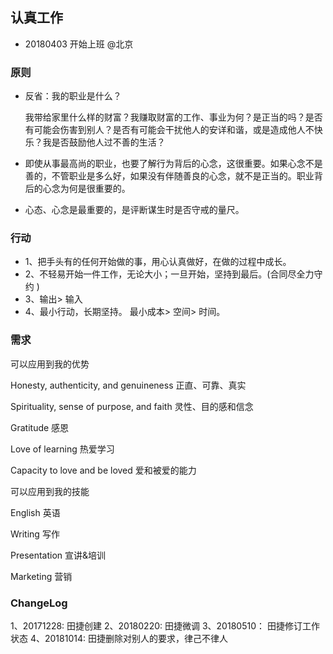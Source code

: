 ## 认真工作

- 20180403 开始上班 @北京 

### 原则

- 反省：我的职业是什么？

  我带给家里什么样的财富？我赚取财富的工作、事业为何？是正当的吗？是否有可能会伤害到别人？是否有可能会干扰他人的安详和谐，或是造成他人不快乐？我是否鼓励他人过不善的生活？

- 即使从事最高尚的职业，也要了解行为背后的心念，这很重要。如果心念不是善的，不管职业是多么好，如果没有伴随善良的心念，就不是正当的。职业背后的心念为何是很重要的。

- 心态、心念是最重要的，是评断谋生时是否守戒的量尺。

### 行动

- 1、把手头有的任何开始做的事，用心认真做好，在做的过程中成长。
- 2、不轻易开始一件工作，无论大小；一旦开始，坚持到最后。(合同尽全力守约 )
- 3、输出> 输入
- 4、最小行动，长期坚持。 最小成本> 空间> 时间。



### 需求

可以应用到我的优势

Honesty, authenticity, and genuineness 
正直、可靠、真实


Spirituality, sense of purpose, and faith 
灵性、目的感和信念

Gratitude 
感恩

Love of learning 
热爱学习


Capacity to love and be loved 
爱和被爱的能力

可以应用到我的技能

English
英语

Writing
写作

Presentation
宣讲&培训

Marketing
营销





### ChangeLog

1、20171228: 田捷创建
2、20180220: 田捷微调
3、20180510： 田捷修订工作状态
4、20181014: 田捷删除对别人的要求，律己不律人
